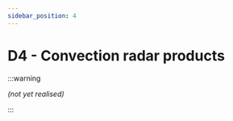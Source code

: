 ```yaml
---
sidebar_position: 4
---
```


<!-- @NOSPELL@ -->

# D4 - Convection radar products

:::warning

*(not yet realised)*

:::